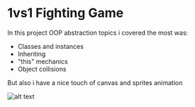# 1vs1 Fighting Game

In this project OOP abstraction topics i covered the most was:
+ Classes and instances
+ Inheriting
+ "this" mechanics
+ Object collisions

But also i have a nice touch of canvas and sprites animation


![alt text](https://s8.gifyu.com/images/ezgif.com-gif-maker5285648ab0cb7dfd.gif)
